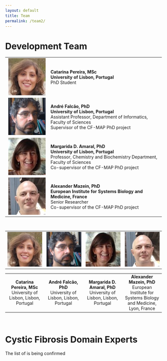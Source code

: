 ```yaml
---
layout: default
title: Team
permalink: /team2/
---
```


# Development Team

<table>
    <tr>
      <td style="width: 125px;" align="center"><img src="/images/team/CatarinaPereira.jpg" width="120"/>
      <td><strong>Catarina Pereira, MSc</strong><br \>
      <strong>University of Lisbon, Portugal</strong><br \>PhD Student</td>
    </tr>
    <tr>
      <td style="width: 125px;" align="center"><img src="/images/team/AndreFalcao.jpg" width="120"/></td>
      <td><strong>André Falcão, PhD</strong><br \>
      <strong>University of Lisbon, Portugal</strong><br \>Assistant Professor, Department of Informatics, Faculty of Sciences<br \>
      Supervisor of the CF-MAP PhD project</td>
    </tr>
    <tr>
      <td style="width: 125px;" align="center"><img src="/images/team/MargaridaDAmaral.jpg" width="120"/></td>
      <td><strong>Margarida D. Amaral, PhD</strong><br \>
      <strong>University of Lisbon, Portugal</strong><br \>Professor, Chemistry and Biochemistry Department, Faculty of Sciences
      <br \>Co-supervisor of the CF-MAP PhD project</td>
    </tr>
    <tr>
      <td style="width: 125px;" align="center"><img src="/images/team/AlexanderMazein.jpg" width="120"/></td>
      <td><strong>Alexander Mazein, PhD</strong><br \><strong>European Institute for Systems Biology and Medicine, France</strong><br \>Senior Researcher<br \>
      Co-supervisor of the CF-MAP PhD project</td>
    </tr>
</table>

<br />
<table>
    <tr>
      <td style="width: 220px;" align="center"><img src="/images/team/CatarinaPereira.jpg" width="120"/></td>
      <td style="width: 220px;" align="center"><img src="/images/team/AndreFalcao.jpg" width="120"/></td>
      <td style="width: 220px;" align="center"><img src="/images/team/MargaridaDAmaral.jpg" width="120"/></td>
      <td style="width: 220px;" align="center"><img src="/images/team/AlexanderMazein.jpg" width="120"/></td>
    </tr>
</table>
<table>
    <tr>
      <td style="width: 220px;" align="center"><strong>Catarina Pereira, MSc</strong><br />University of Lisbon, Lisbon, Portugal</td>
      <td style="width: 220px;" align="center"><strong>André Falcão, PhD</strong><br />University of Lisbon, Lisbon, Portugal</td>
      <td style="width: 220px;" align="center"><strong>Margarida D. Amaral, PhD</strong><br />University of Lisbon, Lisbon, Portugal</td>
      <td style="width: 220px;" align="center"><strong>Alexander Mazein, PhD</strong><br />European Institute for Systems Biology and Medicine, Lyon, France</td>
    </tr>
</table>

<br />

# Cystic Fibrosis Domain Experts

The list of is being confirmed



